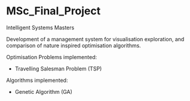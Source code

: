 # MSc_Final_Project
Intelligent Systems Masters

Development of a management system for visualisation exploration, and comparison of nature inspired optimisation algorithms.

Optimisation Problems implemented:
- Travelling Salesman Problem (TSP)

Algorithms implemented: 
- Genetic Algorithm (GA)
